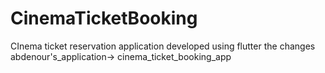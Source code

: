 # CinemaTicketBooking
CInema ticket reservation application developed using flutter
the changes abdenour's_application-> cinema_ticket_booking_app
